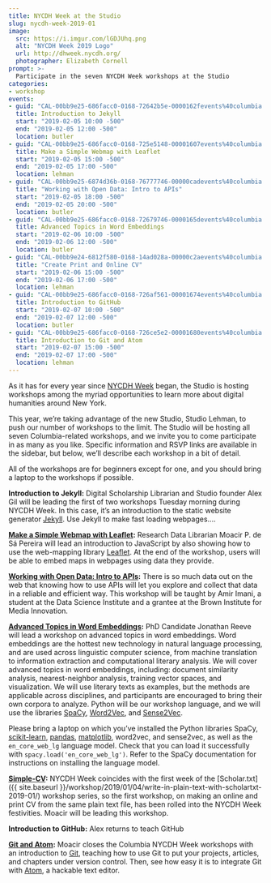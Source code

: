 ```yaml
---
title: NYCDH Week at the Studio
slug: nycdh-week-2019-01
image: 
  src: https://i.imgur.com/lGDJUhq.png
  alt: "NYCDH Week 2019 Logo"
  url: http://dhweek.nycdh.org/
  photographer: Elizabeth Cornell
prompt: >-
  Participate in the seven NYCDH Week workshops at the Studio
categories:
- workshop
events:
- guid: "CAL-00bb9e25-686facc0-0168-72642b5e-0000162fevents%40columbia.edu"
  title: Introduction to Jekyll
  start: "2019-02-05 10:00 -500"
  end: "2019-02-05 12:00 -500"
  location: butler
- guid: "CAL-00bb9e25-686facc0-0168-725e5148-00001607events%40columbia.edu"
  title: Make a Simple Webmap with Leaflet
  start: "2019-02-05 15:00 -500"
  end: "2019-02-05 17:00 -500"
  location: lehman
- guid: "CAL-00bb9e25-6874d36b-0168-76777746-00000cadevents%40columbia.edu"
  title: "Working with Open Data: Intro to APIs"
  start: "2019-02-05 18:00 -500"
  end: "2019-02-05 20:00 -500"
  location: butler
- guid: "CAL-00bb9e25-686facc0-0168-72679746-0000165devents%40columbia.edu"
  title: Advanced Topics in Word Embeddings
  start: "2019-02-06 10:00 -500"
  end: "2019-02-06 12:00 -500"
  location: butler
- guid: "CAL-00bb9e24-6812f580-0168-14ad028a-00000c2aevents%40columbia.edu"
  title: "Create Print and Online CV"
  start: "2019-02-06 15:00 -500"
  end: "2019-02-06 17:00 -500"
  location: lehman
- guid: "CAL-00bb9e25-686facc0-0168-726af561-00001674events%40columbia.edu"
  title: Introduction to GitHub
  start: "2019-02-07 10:00 -500"
  end: "2019-02-07 12:00 -500"
  location: butler
- guid: "CAL-00bb9e25-686facc0-0168-726ce5e2-00001680events%40columbia.edu"
  title: Introduction to Git and Atom
  start: "2019-02-07 15:00 -500"
  end: "2019-02-07 17:00 -500"
  location: lehman
---
```


As it has for every year since [NYCDH Week](http://dhweek.nycdh.org) began,
the Studio is hosting workshops among the myriad opportunities to learn more
about digital humanities around New York.

This year, we’re taking advantage of the new Studio, Studio Lehman, to push
our number of workshops to the limit. The Studio will be hosting all seven
Columbia-related workshops, and we invite you to come participate in as many
as you like. Specific information and RSVP links are available in the sidebar,
but below, we’ll describe each workshop in a bit of detail.

All of the workshops are for beginners except for one, and you should bring a
laptop to the workshops if possible.

**Introduction to Jekyll:** Digital Scholarship Librarian and Studio founder
Alex Gil will be leading the first of two workshops Tuesday morning during
NYCDH Week. In this case, it’s an introduction to the static website generator
[Jekyll](http://jekyllrb.com). Use Jekyll to make fast loading webpages....

**[Make a Simple Webmap with
Leaflet](http://dhweek.nycdh.org/event/make-a-simple-webmap-with-leaflet/):** Research Data Librarian Moacir P. de Sá
Pereira will lead an introduction to JavaScript by also showing how to use the
web-mapping library [Leaflet](http://leafletjs.com). At the end of the
workshop, users will be able to embed maps in webpages using data they
provide.

**[Working with Open Data: Intro to
APIs](http://dhweek.nycdh.org/event/working-with-open-data-intro-to-apis-2/):**
There is so much data out on the web that knowing how to use APIs will let you
explore and collect that data in a reliable and efficient way. This workshop
will be taught by Amir Imani, a student at the Data Science Institute and a
grantee at the Brown Institute for Media Innovation.

**[Advanced Topics in Word
Embeddings](http://dhweek.nycdh.org/event/advanced-topics-in-word-embeddings/):**
PhD Candidate Jonathan Reeve will lead a workshop on advanced topics in word
embeddings. Word embeddings are the hottest new technology in natural language
processing, and are used across linguistic computer science, from machine
translation to information extraction and computational literary analysis. We
will cover advanced topics in word embeddings, including: document similarity
analysis, nearest-neighbor analysis, training vector spaces, and
visualization. We will use literary texts as examples, but the methods are
applicable across disciplines, and participants are encouraged to bring their
own corpora to analyze. Python will be our workshop language, and we will use
the libraries [SpaCy](http://spacy.io),
[Word2Vec](https://en.wikipedia.org/wiki/Word2vec), and
[Sense2Vec](https://github.com/explosion/sense2vec).

Please bring a laptop on which you’ve installed the Python libraries SpaCy,
[scikit-learn](https://scikit-learn.org/stable/),
[pandas](https://pandas.pydata.org/), [matplotlib](https://matplotlib.org/), word2vec, and sense2vec, as well as the
`en_core_web_lg` language model. Check that you can load it successfully with
`spacy.load('en_core_web_lg')`. Refer to the SpaCy documentation for
instructions on installing the language model.

**[Simple-CV](http://dhweek.nycdh.org/event/simple-cv/):** NYCDH Week
coincides with the first week of the [Scholar.txt]({{ site.baseurl
}}/workshop/2019/01/04/write-in-plain-text-with-scholartxt-2019-01/) workshop
series, so the first workshop, on making an online and print CV from the same
plain text file, has been rolled into the NYCDH Week festivities. Moacir will
be leading this workshop.

**Introduction to GitHub:** Alex returns to teach GitHub

**[Git and Atom](http://dhweek.nycdh.org/event/git-and-atom/):** Moacir closes
the Columbia NYCDH Week workshops with an introduction to
[Git](http://git-scm.org), teaching how to use Git to put your projects,
articles, and chapters under version control. Then, see how easy it is to
integrate Git with [Atom](http://atom.io), a hackable text editor.


